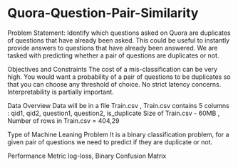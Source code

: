 # Quora-Question-Pair-Similarity
Problem Statement:
Identify which questions asked on Quora are duplicates of questions that have already been asked.
This could be useful to instantly provide answers to questions that have already been answered.
We are tasked with predicting whether a pair of questions are duplicates or not.

 Objectives and Constraints
The cost of a mis-classification can be very high.
You would want a probability of a pair of questions to be duplicates so that you can choose any threshold of choice.
No strict latency concerns.
Interpretability is partially important.

Data Overview 
Data will be in a file Train.csv ,
Train.csv contains 5 columns : qid1, qid2, question1, question2, is_duplicate 
Size of Train.csv - 60MB ,
Number of rows in Train.csv = 404,29

Type of Machine Leaning Problem
It is a binary classification problem, for a given pair of questions we need to predict if they are duplicate or not.

Performance Metric 
log-loss,
Binary Confusion Matrix
